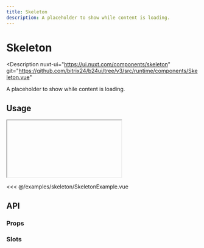 ```yaml
---
title: Skeleton
description: A placeholder to show while content is loading.
---
```

<script setup>
import SkeletonExample from '/examples/skeleton/SkeletonExample.vue';
</script>
# Skeleton

<Description
  nuxt-ui="https://ui.nuxt.com/components/skeleton"
  git="https://github.com/bitrix24/b24ui/tree/v3/src/runtime/components/Skeleton.vue"
>
  A placeholder to show while content is loading.
</Description>

## Usage

<ComponentShowExample>
  <iframe data-why class="min-h-[80px]" allowtransparency="true">
    <SkeletonExample />
  </iframe>
</ComponentShowExample>

<<< @/examples/skeleton/SkeletonExample.vue

## API

### Props

<ComponentProps component="Skeleton" />

### Slots

<ComponentSlots component="Skeleton" />
